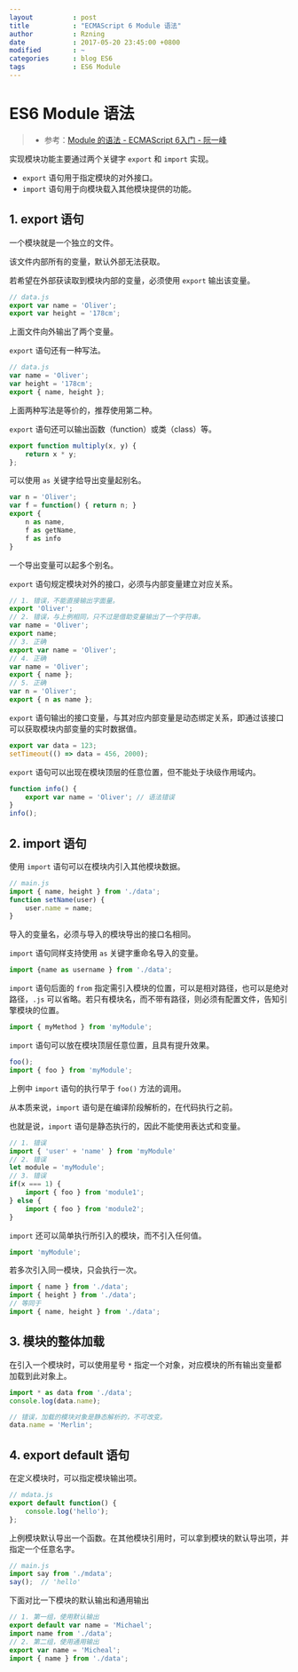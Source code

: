 ```yaml
---
layout          : post
title           : "ECMAScript 6 Module 语法"
author          : Rzning
date            : 2017-05-20 23:45:00 +0800
modified        : ~
categories      : blog ES6
tags            : ES6 Module
---
```


ES6 Module 语法
===============

> - 参考：[Module 的语法 - ECMAScript 6入门 - 阮一峰](http://es6.ruanyifeng.com/#docs/module)

实现模块功能主要通过两个关键字 `export` 和 `import` 实现。

- `export` 语句用于指定模块的对外接口。
- `import` 语句用于向模块载入其他模块提供的功能。

## 1. export 语句

一个模块就是一个独立的文件。

该文件内部所有的变量，默认外部无法获取。

若希望在外部获读取到模块内部的变量，必须使用 `export` 输出该变量。

```js
// data.js
export var name = 'Oliver';
export var height = '178cm';
```

上面文件向外输出了两个变量。

`export` 语句还有一种写法。

```js
// data.js
var name = 'Oliver';
var height = '178cm';
export { name, height };
```

上面两种写法是等价的，推荐使用第二种。

`export` 语句还可以输出函数（function）或类（class）等。

```js
export function multiply(x, y) {
    return x * y;
};
```

可以使用 `as` 关键字给导出变量起别名。

```js
var n = 'Oliver';
var f = function() { return n; }
export {
    n as name,
    f as getName,
    f as info
}
```

一个导出变量可以起多个别名。

`export` 语句规定模块对外的接口，必须与内部变量建立对应关系。

```js
// 1. 错误，不能直接输出字面量。
export 'Oliver';
// 2. 错误，与上例相同，只不过是借助变量输出了一个字符串。
var name = 'Oliver';
export name;
// 3. 正确
export var name = 'Oliver';
// 4. 正确
var name = 'Oliver';
export { name };
// 5. 正确
var n = 'Oliver';
export { n as name };
```

`export` 语句输出的接口变量，与其对应内部变量是动态绑定关系，即通过该接口可以获取模块内部变量的实时数据值。

```js
export var data = 123;
setTimeout(() => data = 456, 2000);
```

`export` 语句可以出现在模块顶层的任意位置，但不能处于块级作用域内。

```js
function info() {
    export var name = 'Oliver'; // 语法错误
}
info();
```

## 2. import 语句

使用 `import` 语句可以在模块内引入其他模块数据。

```js
// main.js
import { name, height } from './data';
function setName(user) {
    user.name = name;
}
```

导入的变量名，必须与导入的模块导出的接口名相同。

`import` 语句同样支持使用 `as` 关键字重命名导入的变量。

```js
import {name as username } from './data';
```

`import` 语句后面的 `from` 指定需引入模块的位置，可以是相对路径，也可以是绝对路径，`.js` 可以省略。若只有模块名，而不带有路径，则必须有配置文件，告知引擎模块的位置。

```js
import { myMethod } from 'myModule';
```

`import` 语句可以放在模块顶层任意位置，且具有提升效果。

```js
foo();
import { foo } from 'myModule';
```

上例中 `import` 语句的执行早于 `foo()` 方法的调用。

从本质来说，`import` 语句是在编译阶段解析的，在代码执行之前。

也就是说，`import` 语句是静态执行的，因此不能使用表达式和变量。

```js
// 1. 错误
import { 'user' + 'name' } from 'myModule'
// 2. 错误
let module = 'myModule';
// 3. 错误
if(x === 1) {
    import { foo } from 'module1';
} else {
    import { foo } from 'module2';
}
```

`import` 还可以简单执行所引入的模块，而不引入任何值。

```js
import 'myModule';
```

若多次引入同一模块，只会执行一次。

```js
import { name } from './data';
import { height } from './data';
// 等同于
import { name, height } from './data';
```

## 3. 模块的整体加载

在引入一个模块时，可以使用星号 `*` 指定一个对象，对应模块的所有输出变量都加载到此对象上。

```js
import * as data from './data';
console.log(data.name);

// 错误，加载的模块对象是静态解析的，不可改变。
data.name = 'Merlin';
```

## 4. export default 语句

在定义模块时，可以指定模块输出项。

```js
// mdata.js
export default function() {
    console.log('hello');
};
```

上例模块默认导出一个函数。在其他模块引用时，可以拿到模块的默认导出项，并指定一个任意名字。

```js
// main.js
import say from './mdata';
say();  // 'hello'
```

下面对比一下模块的默认输出和通用输出

```js
// 1. 第一组，使用默认输出
export default var name = 'Michael';
import name from './data';
// 2. 第二组，使用通用输出
export var name = 'Micheal';
import { name } from './data'; 
```

